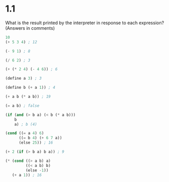 # 1.1

What is the result printed by the interpreter in response to each expression? (Answers in comments)

```lisp
10
(+ 5 3 4) ; 12

(- 9 1) ; 8

(/ 6 2) ; 3

(+ (* 2 4) (- 4 6)) ; 6

(define a 3) ; 3

(define b (+ a 1)) ; 4

(+ a b (* a b)) ; 19

(= a b) ; false

(if (and (> b a) (< b (* a b)))
    b
    a) ; b (4)

(cond ((= a 4) 6)
      ((= b 4) (+ 6 7 a))
      (else 25)) ; 16

(+ 2 (if (> b a) b a)) ; 9

(* (cond ((> a b) a)
         ((< a b) b)
         (else -1))
   (+ a 1)) ; 16
```
